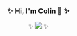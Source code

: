 <div align="center">
  <h3>✨ Hi, I'm Colin 🌱 ✨</h3>
  ✨
  <a href="./UNLICENSE" target="blank"><img src="https://img.shields.io/github/stars/colinwilliams91?affiliations=OWNER%2CCOLLABORATOR&style=social"></img></a>
  ✨
</div>
<!--
**colinwilliams91/colinwilliams91** is a ✨ _special_ ✨ repository because its `README.md` (this file) appears on your GitHub profile.

Here are some ideas to get you started:

- 🔭 I’m currently working on ...
- 🌱 I’m currently learning ...
- 👯 I’m looking to collaborate on ...
- 🤔 I’m looking for help with ...
- 💬 Ask me about ...
- 📫 How to reach me: ...
- 😄 Pronouns: ...
- ⚡ Fun fact: ...
-->
